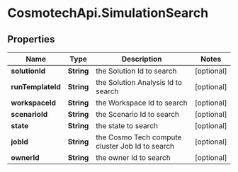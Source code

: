 # CosmotechApi.SimulationSearch

## Properties

Name | Type | Description | Notes
------------ | ------------- | ------------- | -------------
**solutionId** | **String** | the Solution Id to search | [optional] 
**runTemplateId** | **String** | the Solution Analysis Id to search | [optional] 
**workspaceId** | **String** | the Workspace Id to search | [optional] 
**scenarioId** | **String** | the Scenario Id to search | [optional] 
**state** | **String** | the state to search | [optional] 
**jobId** | **String** | the Cosmo Tech compute cluster Job Id to search | [optional] 
**ownerId** | **String** | the owner Id to search | [optional] 


